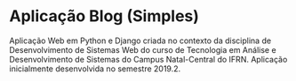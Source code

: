 # Aplicação Blog (Simples)

Aplicação Web em Python e Django criada no contexto da disciplina de Desenvolvimento de Sistemas Web do curso de Tecnologia em Análise e Desenvolvimento de Sistemas do Campus Natal-Central do IFRN. Aplicação inicialmente desenvolvida no semestre 2019.2.
